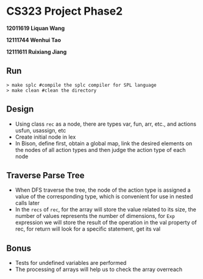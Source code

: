 # CS323 Project Phase2

**12011619 Liquan Wang**

**12111744 Wenhui Tao**

**12111611 Ruixiang Jiang**



## Run

```shell
> make splc #compile the splc compiler for SPL language
> make clean #clean the directory
```


## Design
- Using class `rec` as a node, there are types var, fun, arr, etc., and actions usfun, usassign, etc
- Create initial node in lex
- In Bison, define first, obtain a global map, link the desired elements on the nodes of all action types and then judge the action type of each node


## Traverse Parse Tree
- When DFS traverse the tree, the node of the action type is assigned a value of the corresponding type, which is convenient for use in nested calls later
- In the `recs` of `rec`, for the array will store the value related to its size, the number of values represents the number of dimensions, for `Exp` expression we will store the result of the operation in the val property of rec, for return will look for a specific statement, get its val


## Bonus
- Tests for undefined variables are performed
- The processing of arrays will help us to check the array overreach
